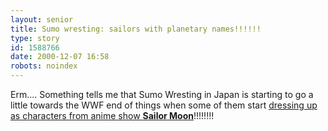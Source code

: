 ```yaml
---
layout: senior
title: Sumo wresting: sailors with planetary names!!!!!!
type: story
id: 1588766
date: 2000-12-07 16:58
robots: noindex
---
```

Erm.... Something tells me that Sumo Wresting in Japan is starting to go a little towards the WWF end of things when some of them start <a href="http://www.os.xaxon.ne.jp/~rini/sailor/sumo/index.htm">dressing up as characters from anime show <b>Sailor Moon</b></a>!!!!!!!!